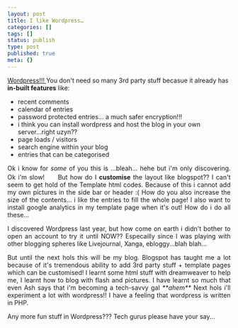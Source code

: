 ```yaml
---
layout: post
title: I like Wordpress…
categories: []
tags: []
status: publish
type: post
published: true
meta: {}
---
```

<a href="http://wordpress.com/">Wordpress!!!
</a>
You don't need so many 3rd party stuff becasue it already has <strong>in-built features</strong> like:
- recent comments
- calendar of entries
- password protected entries... a much safer encryption!!!
- i think you can install wordpress and host the blog in your own server...right uzyn??
- page loads / visitors
- search engine within your blog
- entries that can be categorised
<p align="justify">Ok i know for <em>some</em> of you this is ...bleah... hehe but i'm only discovering. Ok i'm slow!<img width="30" src="http://cyanee.wordpress.com/files/2006/05/1261.gif" height="17" />But how do I <strong>customise</strong> the layout like blogspot?? I can't seem to get hold of the Template html codes. Because of this i cannot add my own pictures in the side bar or header :( How do you also increase the size of the contents... i like the entries to fill the whole page! I also want to install google analytics in my template page when it's out! How do i do all these...</p>
<p align="justify">I discovered Wordpress last year, but how come on earth i didn't bother to open an account to try it until NOW?? Especailly since I was playing with other blogging spheres like Livejournal, Xanga, ebloggy...blah blah...</p>
<p align="justify">But until the next hols this will be my blog. Blogspot has taught me a lot because of it's tremendous ability to add 3rd party stuff + template pages which can be customised! I learnt some html stuff with dreamweaver to help me, I learnt how to blog with flash and pictures. I have learnt so much that even Ash says that i'm becoming a tech-savvy gal <em>**ahem**</em> Next hols i'll experiment a lot with wordpress!! I have a feeling that wordpress is written in PHP.</p>
<p align="justify">Any more fun stuff in Wordpress??? Tech gurus please have your say...</p>
